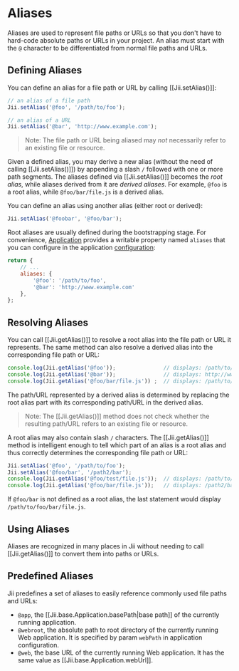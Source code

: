 Aliases
=======

Aliases are used to represent file paths or URLs so that you don't have to hard-code absolute paths or URLs in your project.
An alias must start with the `@` character to be differentiated from normal file paths and URLs.


Defining Aliases <span id="defining-aliases"></span>
----------------

You can define an alias for a file path or URL by calling [[Jii.setAlias()]]:

```js
// an alias of a file path
Jii.setAlias('@foo', '/path/to/foo');

// an alias of a URL
Jii.setAlias('@bar', 'http://www.example.com');
```

> Note: The file path or URL being aliased may *not* necessarily refer to an existing file or resource.

Given a defined alias, you may derive a new alias (without the need of calling [[Jii.setAlias()]]) by appending
a slash `/` followed with one or more path segments. The aliases defined via [[Jii.setAlias()]] becomes the 
*root alias*, while aliases derived from it are *derived aliases*. For example, `@foo` is a root alias,
while `@foo/bar/file.js` is a derived alias.

You can define an alias using another alias (either root or derived):

```js
Jii.setAlias('@foobar', '@foo/bar');
```

Root aliases are usually defined during the bootstrapping stage.
For convenience, [Application](structure-applications) provides a writable property named `aliases`
that you can configure in the application [configuration](concept-configurations):

```js
return {
    // ...
    aliases: {
        '@foo': '/path/to/foo',
        '@bar': 'http://www.example.com'
    },
};
```

Resolving Aliases <span id="resolving-aliases"></span>
-----------------

You can call [[Jii.getAlias()]] to resolve a root alias into the file path or URL it represents.
The same method can also resolve a derived alias into the corresponding file path or URL:

```js
console.log(Jii.getAlias('@foo'));               // displays: /path/to/foo
console.log(Jii.getAlias('@bar'));               // displays: http://www.example.com
console.log(Jii.getAlias('@foo/bar/file.js')) ;  // displays: /path/to/foo/bar/file.js
```

The path/URL represented by a derived alias is determined by replacing the root alias part with its corresponding
path/URL in the derived alias.

> Note: The [[Jii.getAlias()]] method does not check whether the resulting path/URL refers to an existing file or resource.


A root alias may also contain slash `/` characters. The [[Jii.getAlias()]] method
is intelligent enough to tell which part of an alias is a root alias and thus correctly determines
the corresponding file path or URL:

```js
Jii.setAlias('@foo', '/path/to/foo');
Jii.setAlias('@foo/bar', '/path2/bar');
console.log(Jii.getAlias('@foo/test/file.js'));  // displays: /path/to/foo/test/file.js
console.log(Jii.getAlias('@foo/bar/file.js'));   // displays: /path2/bar/file.js
```

If `@foo/bar` is not defined as a root alias, the last statement would display `/path/to/foo/bar/file.js`.

Using Aliases <span id="using-aliases"></span>
------------------------------------------------

Aliases are recognized in many places in Jii without needing to call [[Jii.getAlias()]] to convert
them into paths or URLs.

Predefined Aliases <span id="predefined-aliases"></span>
------------------

Jii predefines a set of aliases to easily reference commonly used file paths and URLs:

- `@app`, the [[Jii.base.Application.basePath|base path]] of the currently running application.
- `@webroot`, the absolute path to root directory of the currently running Web application. It is specified by param
`webPath` in application configuration.
- `@web`, the base URL of the currently running Web application. It has the same value as [[Jii.base.Application.webUrl]].
